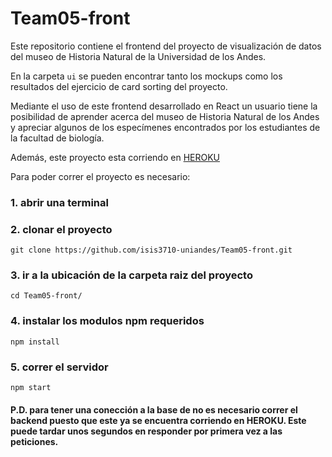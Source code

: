 # Team05-front

Este repositorio contiene el frontend del proyecto de visualización de datos del museo de Historia Natural de la Universidad de los Andes.

En la carpeta `ui` se pueden encontrar tanto los mockups como los resultados del ejercicio de card sorting del proyecto.

Mediante el uso de este frontend desarrollado en React un usuario tiene la posibilidad de aprender acerca del museo de Historia Natural de los Andes y apreciar algunos de los especímenes encontrados por los estudiantes de la facultad de biología.

Además, este proyecto esta corriendo en [HEROKU](https://secret-tor-17478.herokuapp.com)

Para poder correr el proyecto es necesario:

### 1. abrir una terminal
### 2. clonar el proyecto
~~~
git clone https://github.com/isis3710-uniandes/Team05-front.git
~~~
### 3. ir a la ubicación de la carpeta raiz del proyecto
~~~
cd Team05-front/
~~~
### 4. instalar los modulos npm requeridos
~~~
npm install
~~~
### 5. correr el servidor
~~~
npm start
~~~
#### P.D. para tener una conección a la base de no es necesario correr el backend puesto que este ya se encuentra corriendo en HEROKU. Este puede tardar unos segundos en responder por primera vez a las peticiones.